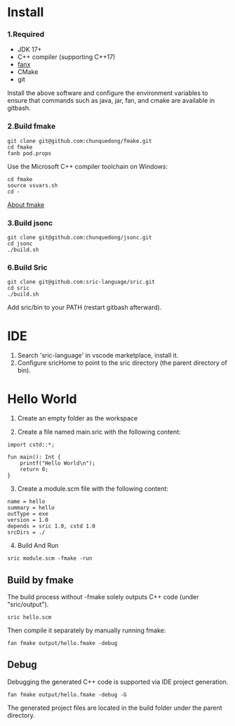 

# Install

### 1.Required
- JDK 17+
- C++ compiler (supporting C++17)
- [fanx](https://github.com/fanx-dev/fanx/releases)
- CMake
- git

Install the above software and configure the environment variables to ensure that commands such as java, jar, fan, and cmake are available in gitbash.

### 2.Build fmake
```
git clone git@github.com:chunquedong/fmake.git
cd fmake
fanb pod.props
```

Use the Microsoft C++ compiler toolchain on Windows:
```
cd fmake
source vsvars.sh
cd -
```
[About fmake](https://github.com/chunquedong/fmake)

### 3.Build jsonc
```
git clone git@github.com:chunquedong/jsonc.git
cd jsonc
./build.sh
```

### 6.Build Sric
```
git clone git@github.com:sric-language/sric.git
cd sric
./build.sh
```
Add sric/bin to your PATH (restart gitbash afterward).


# IDE

1. Search 'sric-language' in vscode marketplace, install it.
2. Configure sricHome to point to the sric directory (the parent directory of bin).

# Hello World

1. Create an empty folder as the workspace

2. Create a file named main.sric with the following content:
```
import cstd::*;

fun main(): Int {
    printf("Hello World\n");
    return 0;
}
```
3. Create a module.scm file with the following content:
```
name = hello  
summary = hello  
outType = exe  
version = 1.0  
depends = sric 1.0, cstd 1.0  
srcDirs = ./
```
4. Build And Run
```
sric module.scm -fmake -run
```


## Build by fmake

The build process without -fmake solely outputs C++ code (under "sric/output").
```
sric hello.scm
```

Then compile it separately by manually running fmake:
```
fan fmake output/hello.fmake -debug
```

## Debug

Debugging the generated C++ code is supported via IDE project generation.
```
fan fmake output/hello.fmake -debug -G
```
The generated project files are located in the build folder under the parent directory.